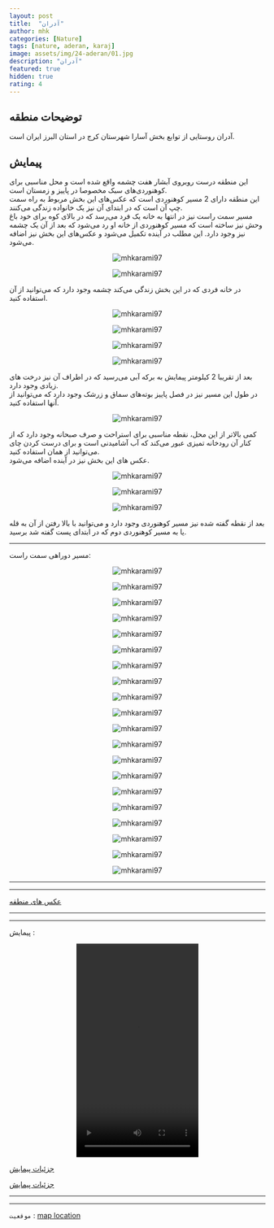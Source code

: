 ```yaml
---
layout: post
title:  "آدران"
author: mhk
categories: [Nature]
tags: [nature, aderan, karaj]
image: assets/img/24-aderan/01.jpg
description: "آدران"
featured: true
hidden: true
rating: 4
---
```


## توضیحات منطقه
آدران روستایی از توابع بخش آسارا شهرستان کرج در استان البرز ایران است.  

## پیمایش
این منطقه درست روبروی آبشار هفت چشمه واقع شده است و محل مناسبی برای کوهنوردی‌های سبک مخصوصا در پاییز و زمستان است.  
این منطقه دارای 2 مسیر کوهنوردی است که عکس‌های این بخش مربوط به راه سمت چپ آن است که در ابتدای آن نیز یک خانواده زندگی می‌کنند.  
مسیر سمت راست نیز در انتها به خانه یک فرد می‌رسد که در بالای کوه برای خود باغ وحش نیز ساخته است که مسیر کوهنوردی از خانه او رد می‌شود که بعد از آن یک چشمه نیز وجود دارد. این مطلب در آینده تکمیل می‌شود و عکس‌های این بخش نیز اضافه می‌شود.  

<p align="center">
  <img src="/assets/img/24-aderan/02.jpg" alt="mhkarami97" />
</p>

<p align="center">
  <img src="/assets/img/24-aderan/03.jpg" alt="mhkarami97" />
</p>

در خانه فردی که در این بخش زندگی می‌کند چشمه وجود دارد که می‌توانید از آن استفاده کنید.  

<p align="center">
  <img src="/assets/img/24-aderan/04.jpg" alt="mhkarami97" />
</p>

<p align="center">
  <img src="/assets/img/24-aderan/05.jpg" alt="mhkarami97" />
</p>

<p align="center">
  <img src="/assets/img/24-aderan/06.jpg" alt="mhkarami97" />
</p>

<p align="center">
  <img src="/assets/img/24-aderan/07.jpg" alt="mhkarami97" />
</p>

بعد از تقریبا 2 کیلومتر پیمایش به برکه آبی می‌رسید که در اطراف آن نیز درخت های زیادی وجود دارد.  
در طول این مسیر نیز در فصل پاییز بوته‌های سماق و زرشک وجود دارد که می‌توانید از آنها استفاده کنید.  

<p align="center">
  <img src="/assets/img/24-aderan/08.jpg" alt="mhkarami97" />
</p>

کمی بالاتر از این محل، نقطه مناسبی برای استراحت و صرف صبحانه وجود دارد که از کنار آن رودخانه تمیزی عبور می‌کند که آب آشامیدنی است و برای درست کردن چای می‌توانید از همان استفاده کنید.  
عکس های این بخش نیز در آینده اضافه می‌شود.  

<p align="center">
  <img src="/assets/img/24-aderan/09.jpg" alt="mhkarami97" />
</p>

<p align="center">
  <img src="/assets/img/24-aderan/10.jpg" alt="mhkarami97" />
</p>

<p align="center">
  <img src="/assets/img/24-aderan/11.jpg" alt="mhkarami97" />
</p>

بعد از نقطه گفته شده نیز مسیر کوهنوردی وجود دارد و می‌توانید با بالا رفتن از آن به قله یا به مسیر کوهنوردی دوم که در ابتدای پست گفته شد برسید.  

---

مسیر دوراهی سمت راست:

<p align="center">
  <img src="/assets/img/24-aderan/14.jpg" alt="mhkarami97" />
</p>

<p align="center">
  <img src="/assets/img/24-aderan/15.jpg" alt="mhkarami97" />
</p>

<p align="center">
  <img src="/assets/img/24-aderan/16.jpg" alt="mhkarami97" />
</p>

<p align="center">
  <img src="/assets/img/24-aderan/17.jpg" alt="mhkarami97" />
</p>

<p align="center">
  <img src="/assets/img/24-aderan/18.jpg" alt="mhkarami97" />
</p>

<p align="center">
  <img src="/assets/img/24-aderan/19.jpg" alt="mhkarami97" />
</p>

<p align="center">
  <img src="/assets/img/24-aderan/20.jpg" alt="mhkarami97" />
</p>

<p align="center">
  <img src="/assets/img/24-aderan/21.jpg" alt="mhkarami97" />
</p>

<p align="center">
  <img src="/assets/img/24-aderan/22.jpg" alt="mhkarami97" />
</p>

<p align="center">
  <img src="/assets/img/24-aderan/23.jpg" alt="mhkarami97" />
</p>

<p align="center">
  <img src="/assets/img/24-aderan/24.jpg" alt="mhkarami97" />
</p>

<p align="center">
  <img src="/assets/img/24-aderan/25.jpg" alt="mhkarami97" />
</p>

<p align="center">
  <img src="/assets/img/24-aderan/26.jpg" alt="mhkarami97" />
</p>

<p align="center">
  <img src="/assets/img/24-aderan/27.jpg" alt="mhkarami97" />
</p>

<p align="center">
  <img src="/assets/img/24-aderan/28.jpg" alt="mhkarami97" />
</p>

<p align="center">
  <img src="/assets/img/24-aderan/29.jpg" alt="mhkarami97" />
</p>

<p align="center">
  <img src="/assets/img/24-aderan/30.jpg" alt="mhkarami97" />
</p>

<p align="center">
  <img src="/assets/img/24-aderan/31.jpg" alt="mhkarami97" />
</p>

<p align="center">
  <img src="/assets/img/24-aderan/32.jpg" alt="mhkarami97" />
</p>

<p align="center">
  <img src="/assets/img/24-aderan/33.jpg" alt="mhkarami97" />
</p>

---
---

[عکس های منطقه](https://www.instagram.com/p/CXBepEnI7dN/)  

---
---

پیمایش : 

<p align="center">
<video width="240" height="420" controls>
  <source src="/assets/img/24-aderan/01.mp4" type="video/mp4">
</video>
</p>

[جزئیات پیمایش](/assets/img/24-aderan/12.jpg)  

[جزئیات پیمایش](/assets/img/24-aderan/13.jpg)  

---
---

`موقعیت` : [map location](https://www.google.com/maps/place/35%C2%B056'05.4%22N+51%C2%B003'41.8%22E/@35.934819,51.0594223,721m/data=!3m2!1e3!4b1!4m14!1m7!3m6!1s0x3f8c2c36749a7dc9:0x9ee5e07a55618069!2sChalus+Rd!3b1!8m2!3d36.2710747!4d51.2457302!3m5!1s0x0:0x94bd2a6e1beed6e7!7e2!8m2!3d35.9348186!4d51.0616106)  